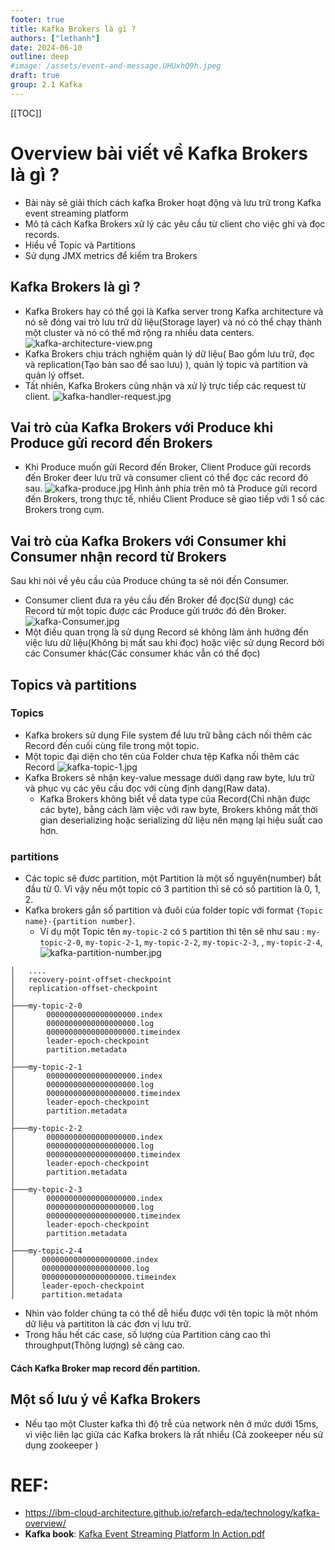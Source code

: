```yaml
---
footer: true
title: Kafka Brokers là gì ?
authors: ["lethanh"]
date: 2024-06-10
outline: deep
#image: /assets/event-and-message.UHUxhQ9h.jpeg
draft: true
group: 2.1 Kafka
---
```


[[TOC]]

# Overview bài viết về Kafka Brokers là gì ?

- Bài này sẽ giải thích cách kafka Broker hoạt động và lưu trữ trong Kafka event streaming platform
- Mô tả cách Kafka Brokers xử lý các yêu cầu từ client cho việc ghi và đọc records.
- Hiểu về Topic và Partitions
- Sử dụng JMX metrics để kiểm tra Brokers 

## Kafka Brokers là gì ?
- Kafka Brokers hay có thể gọi là Kafka server trong Kafka architecture và nó sẽ đóng vai trò lưu trữ dữ liệu(Storage layer) và nó có thể chạy thành một cluster và nó có thể mở rộng ra nhiều data centers.
![kafka-architecture-view.png](2024-06-10-kafka-brokers/kafka-architecture-view.png)
- Kafka Brokers chịu trách nghiệm quản lý dữ liệu( Bao gồm lưu trữ, đọc và replication(Tạo bản sao để sao lưu) ), quản lý topic và partition và quản lý offset.
- Tất nhiên, Kafka Brokers cũng nhận và xử lý trực tiếp các request từ client.
  ![kafka-handler-request.jpg](2024-06-10-kafka-brokers/kafka-handler-request.jpg)

## Vai trò của Kafka Brokers với Produce khi Produce gửi record đến Brokers
- Khi Produce muốn gửi Record đến Broker, Client Produce gửi records đến Broker đeer lưu trữ và consumer client có thể đọc các record đó sau.
  ![kafka-produce.jpg](2024-06-10-kafka-brokers/kafka-produce.jpg)
Hình ảnh phía trên mô tả Produce gửi record đến Brokers, trong thực tế, nhiều Client Produce sẽ giao tiếp với 1 số các Brokers trong cụm.

## Vai trò của Kafka Brokers với Consumer khi Consumer nhận record từ Brokers
Sau khi nói về yêu cầu của Produce chúng ta sẽ nói đến Consumer.
- Consumer client đưa ra yêu cầu đến Broker để đọc(Sử dụng) các Record từ một topic được các Produce gửi trước đó đên Broker.
  ![kafka-Consumer.jpg](2024-06-10-kafka-brokers/kafka-Consumer.jpg)
- Một điều quan trọng là sử dụng Record sẽ không làm ảnh hưởng đến việc lưu dữ liệu(Không bị mất sau khi đọc) hoặc việc sử dụng Record bởi các Consumer khác(Các consumer khác vẫn có thể đọc)

## Topics và partitions
### Topics
- Kafka brokers sử dụng File system để lưu trữ bằng cách nối thêm các Record đến cuối cùng file trong một topic.
- Một topic đại diện cho tên của Folder chưa tệp Kafka nối thêm các Record
  ![kafka-topic-1.jpg](2024-06-10-kafka-brokers/kafka-topic-1.jpg)
- Kafka Brokers sẽ nhận key-value message dưới dạng raw byte, lưu trữ và phục vụ các yêu cầu đọc với cùng định dạng(Raw data).
  - Kafka Brokers không biết về data type của Record(Chỉ nhận được các byte), bằng cách làm việc với raw byte, Brokers không mất thời gian deserializing hoặc serializing dữ liệu nên mạng lại hiệu suất cao hơn.
### partitions
- Các topic sẽ đươc partition, một Partition là một số nguyên(number) bắt đầu từ 0. Vì vậy nếu một topic có 3 partition thì sẽ có số partition là 0, 1, 2.
- Kafka brokers gắn số partition và đuôi của folder topic với format `{Topic name}-{partition number}`.
  - Ví dụ một Topic tên `my-topic-2` có `5` partition thì tên sẽ như sau : `my-topic-2-0`, `my-topic-2-1`, `my-topic-2-2`, `my-topic-2-3`, , `my-topic-2-4`,
    ![kafka-partition-number.jpg](2024-06-10-kafka-brokers/kafka-partition-number.jpg)
```
│   ....
│   recovery-point-offset-checkpoint
│   replication-offset-checkpoint
│
├───my-topic-2-0
│       00000000000000000000.index
│       00000000000000000000.log
│       00000000000000000000.timeindex
│       leader-epoch-checkpoint
│       partition.metadata
│
├───my-topic-2-1
│       00000000000000000000.index
│       00000000000000000000.log
│       00000000000000000000.timeindex
│       leader-epoch-checkpoint
│       partition.metadata
│
├───my-topic-2-2
│       00000000000000000000.index
│       00000000000000000000.log
│       00000000000000000000.timeindex
│       leader-epoch-checkpoint
│       partition.metadata
│
├───my-topic-2-3
│       00000000000000000000.index
│       00000000000000000000.log
│       00000000000000000000.timeindex
│       leader-epoch-checkpoint
│       partition.metadata
│
├───my-topic-2-4
│      00000000000000000000.index
│      00000000000000000000.log
│      00000000000000000000.timeindex
│      leader-epoch-checkpoint
│      partition.metadata
```
- Nhìn vào folder chúng ta có thể dễ hiểu được với tên topic là một nhóm dữ liệu và partititon là các đơn vị lưu trữ.
- Trong hầu hết các case, số lượng của Partition càng cao thì throughput(Thông lượng) sẽ càng cao.
#### Cách Kafka Broker map record đến partition.

## Một số lưu ý về Kafka Brokers
- Nếu tạo một Cluster kafka thì độ trễ của network nên ở mức dưới 15ms, vì việc liên lạc giữa các Kafka brokers là rất nhiều (Cả zookeeper nếu sử dụng zookeeper )


# REF:
- https://ibm-cloud-architecture.github.io/refarch-eda/technology/kafka-overview/
- **Kafka book**: [Kafka Event Streaming Platform In Action.pdf](/study/thanhlv-study-2024/static/Kafka%20Event%20Streaming%20Platform%20In%20Action.pdf)
